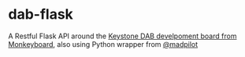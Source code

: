 # dab-flask
A Restful Flask API around the [Keystone DAB develpoment board from Monkeyboard](https://www.monkeyboard.org/products/85-developmentboard/85-dab-dab-fm-digital-radio-development-board-pro), also using Python wrapper from [@madpilot](https://github.com/madpilot/keystonepy)
